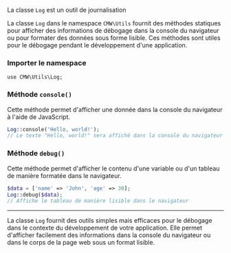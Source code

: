 La classe `Log` est un outil de journalisation

La classe `Log` dans le namespace `CMW\Utils` fournit des méthodes statiques pour afficher des informations de débogage dans la console du navigateur ou pour formater des données sous forme lisible. Ces méthodes sont utiles pour le débogage pendant le développement d'une application.

### Importer le namespace
`use CMW\Utils\Log;`

### Méthode `console()`
Cette méthode permet d'afficher une donnée dans la console du navigateur à l'aide de JavaScript.
```php
Log::console('Hello, world!');
// Le texte "Hello, world!" sera affiché dans la console du navigateur
```

### Méthode `debug()`
Cette méthode permet d'afficher le contenu d'une variable ou d'un tableau de manière formatée dans le navigateur.
```php
$data = ['name' => 'John', 'age' => 30];
Log::debug($data);
// Affiche le tableau de manière lisible dans le navigateur
```

--- 
La classe `Log` fournit des outils simples mais efficaces pour le débogage dans le contexte du développement de votre application. Elle permet d'afficher facilement des informations dans la console du navigateur ou dans le corps de la page web sous un format lisible.